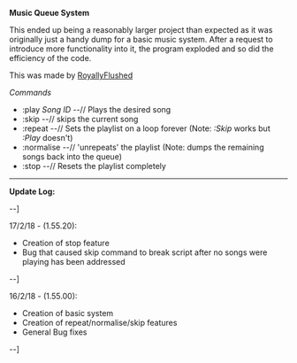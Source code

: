**Music Queue System**

This ended up being a reasonably larger project than expected as it was originally just a handy dump for a basic music system.
After a request to introduce more functionality into it, the program exploded and so did the efficiency of the code.

This was made by [RoyallyFlushed](https://www.roblox.com/users/29942409/profile)

*Commands*

- :play *Song ID*   --// Plays the desired song
- :skip             --// skips the current song
- :repeat           --// Sets the playlist on a loop forever (Note: *:Skip* works but *:Play* doesn't)
- :normalise        --// 'unrepeats' the playlist (Note: dumps the remaining songs back into the queue)
- :stop             --// Resets the playlist completely

----------------------------------------------------------------------------------------------------------------------------

**Update Log:**

--]

17/2/18 - (1.55.20):

  - Creation of stop feature
  - Bug that caused skip command to break script after no songs were playing has been addressed


--]

16/2/18 - (1.55.00):

  - Creation of basic system
  - Creation of repeat/normalise/skip features
  - General Bug fixes
  
--]
